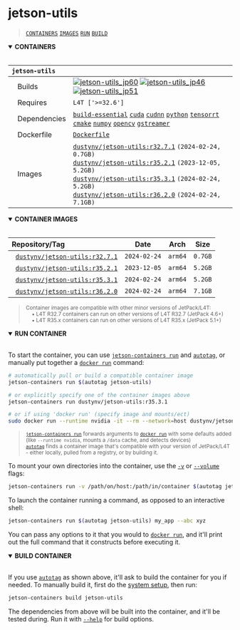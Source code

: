 # jetson-utils

> [`CONTAINERS`](#user-content-containers) [`IMAGES`](#user-content-images) [`RUN`](#user-content-run) [`BUILD`](#user-content-build)

<details open>
<summary><b><a id="containers">CONTAINERS</a></b></summary>
<br>

| **`jetson-utils`** | |
| :-- | :-- |
| &nbsp;&nbsp;&nbsp;Builds | [![`jetson-utils_jp60`](https://img.shields.io/github/actions/workflow/status/dusty-nv/jetson-containers/jetson-utils_jp60.yml?label=jetson-utils:jp60)](https://github.com/dusty-nv/jetson-containers/actions/workflows/jetson-utils_jp60.yml) [![`jetson-utils_jp46`](https://img.shields.io/github/actions/workflow/status/dusty-nv/jetson-containers/jetson-utils_jp46.yml?label=jetson-utils:jp46)](https://github.com/dusty-nv/jetson-containers/actions/workflows/jetson-utils_jp46.yml) [![`jetson-utils_jp51`](https://img.shields.io/github/actions/workflow/status/dusty-nv/jetson-containers/jetson-utils_jp51.yml?label=jetson-utils:jp51)](https://github.com/dusty-nv/jetson-containers/actions/workflows/jetson-utils_jp51.yml) |
| &nbsp;&nbsp;&nbsp;Requires | `L4T ['>=32.6']` |
| &nbsp;&nbsp;&nbsp;Dependencies | [`build-essential`](/packages/build/build-essential) [`cuda`](/packages/cuda/cuda) [`cudnn`](/packages/cuda/cudnn) [`python`](/packages/build/python) [`tensorrt`](/packages/tensorrt) [`cmake`](/packages/build/cmake/cmake_pip) [`numpy`](/packages/numpy) [`opencv`](/packages/opencv) [`gstreamer`](/packages/gstreamer) |
| &nbsp;&nbsp;&nbsp;Dockerfile | [`Dockerfile`](Dockerfile) |
| &nbsp;&nbsp;&nbsp;Images | [`dustynv/jetson-utils:r32.7.1`](https://hub.docker.com/r/dustynv/jetson-utils/tags) `(2024-02-24, 0.7GB)`<br>[`dustynv/jetson-utils:r35.2.1`](https://hub.docker.com/r/dustynv/jetson-utils/tags) `(2023-12-05, 5.2GB)`<br>[`dustynv/jetson-utils:r35.3.1`](https://hub.docker.com/r/dustynv/jetson-utils/tags) `(2024-02-24, 5.2GB)`<br>[`dustynv/jetson-utils:r36.2.0`](https://hub.docker.com/r/dustynv/jetson-utils/tags) `(2024-02-24, 7.1GB)` |

</details>

<details open>
<summary><b><a id="images">CONTAINER IMAGES</a></b></summary>
<br>

| Repository/Tag | Date | Arch | Size |
| :-- | :--: | :--: | :--: |
| &nbsp;&nbsp;[`dustynv/jetson-utils:r32.7.1`](https://hub.docker.com/r/dustynv/jetson-utils/tags) | `2024-02-24` | `arm64` | `0.7GB` |
| &nbsp;&nbsp;[`dustynv/jetson-utils:r35.2.1`](https://hub.docker.com/r/dustynv/jetson-utils/tags) | `2023-12-05` | `arm64` | `5.2GB` |
| &nbsp;&nbsp;[`dustynv/jetson-utils:r35.3.1`](https://hub.docker.com/r/dustynv/jetson-utils/tags) | `2024-02-24` | `arm64` | `5.2GB` |
| &nbsp;&nbsp;[`dustynv/jetson-utils:r36.2.0`](https://hub.docker.com/r/dustynv/jetson-utils/tags) | `2024-02-24` | `arm64` | `7.1GB` |

> <sub>Container images are compatible with other minor versions of JetPack/L4T:</sub><br>
> <sub>&nbsp;&nbsp;&nbsp;&nbsp;• L4T R32.7 containers can run on other versions of L4T R32.7 (JetPack 4.6+)</sub><br>
> <sub>&nbsp;&nbsp;&nbsp;&nbsp;• L4T R35.x containers can run on other versions of L4T R35.x (JetPack 5.1+)</sub><br>
</details>

<details open>
<summary><b><a id="run">RUN CONTAINER</a></b></summary>
<br>

To start the container, you can use [`jetson-containers run`](/docs/run.md) and [`autotag`](/docs/run.md#autotag), or manually put together a [`docker run`](https://docs.docker.com/engine/reference/commandline/run/) command:
```bash
# automatically pull or build a compatible container image
jetson-containers run $(autotag jetson-utils)

# or explicitly specify one of the container images above
jetson-containers run dustynv/jetson-utils:r35.3.1

# or if using 'docker run' (specify image and mounts/ect)
sudo docker run --runtime nvidia -it --rm --network=host dustynv/jetson-utils:r35.3.1
```
> <sup>[`jetson-containers run`](/docs/run.md) forwards arguments to [`docker run`](https://docs.docker.com/engine/reference/commandline/run/) with some defaults added (like `--runtime nvidia`, mounts a `/data` cache, and detects devices)</sup><br>
> <sup>[`autotag`](/docs/run.md#autotag) finds a container image that's compatible with your version of JetPack/L4T - either locally, pulled from a registry, or by building it.</sup>

To mount your own directories into the container, use the [`-v`](https://docs.docker.com/engine/reference/commandline/run/#volume) or [`--volume`](https://docs.docker.com/engine/reference/commandline/run/#volume) flags:
```bash
jetson-containers run -v /path/on/host:/path/in/container $(autotag jetson-utils)
```
To launch the container running a command, as opposed to an interactive shell:
```bash
jetson-containers run $(autotag jetson-utils) my_app --abc xyz
```
You can pass any options to it that you would to [`docker run`](https://docs.docker.com/engine/reference/commandline/run/), and it'll print out the full command that it constructs before executing it.
</details>
<details open>
<summary><b><a id="build">BUILD CONTAINER</b></summary>
<br>

If you use [`autotag`](/docs/run.md#autotag) as shown above, it'll ask to build the container for you if needed.  To manually build it, first do the [system setup](/docs/setup.md), then run:
```bash
jetson-containers build jetson-utils
```
The dependencies from above will be built into the container, and it'll be tested during.  Run it with [`--help`](/jetson_containers/build.py) for build options.
</details>
